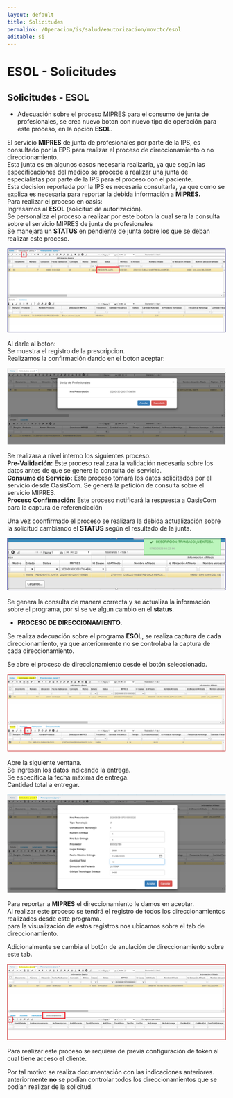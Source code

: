 ```yaml
---
layout: default
title: Solicitudes
permalink: /Operacion/is/salud/eautorizacion/movctc/esol
editable: si
---
```


# ESOL - Solicitudes  

## Solicitudes - ESOL  

* Adecuación sobre el proceso MIPRES para el consumo de junta de profesionales, se crea nuevo boton con nuevo tipo de operación para este proceso, en la opcion **ESOL.**  

El servicio **MIPRES** de junta de profesionales por parte de la IPS, es consultado por la EPS para realizar el proceso de direccionamiento o no direccionamiento.	
Esta junta es en algunos casos necesaria realizarla, ya que según las especificaciones del medico se procede a realizar una junta de especialistas por parte de la IPS para el proceso con el paciente.	 
Esta decision reportada por la IPS es necesaria consultarla, ya que como se explica es necesaria para reportar la debida información a **MIPRES.**	
Para realizar el proceso en oasis:	
Ingresamos al **ESOL**  (solicitud de autorización).  
Se personaliza el proceso a realizar por este boton la cual sera la consulta sobre el servicio MIPRES de junta de profesionales	 
Se manejara un **STATUS** en pendiente de junta sobre los que se deban realizar este proceso.  

![](esol11.png)  

Al darle al boton:  
Se muestra el registro de la prescripcion.  
Realizamos la confirmación dando en el boton aceptar:  

![](esol22.png)  

Se realizara a nivel interno los siguientes proceso.  
**Pre-Validación:** Este proceso realizara la validación necesaria sobre los datos antes de que se genere la consulta del servicio.  
**Consumo de Servicio:** Este proceso tomará los datos solicitados por el servicio desde OasisCom. Se generá la petición de consulta sobre el servicio MIPRES.  
**Proceso Confirmación:** Este proceso notificará la respuesta a OasisCom para la captura de referenciación	  


Una vez coonfirmado el proceso se realizara la debida actualización sobre la solicitud  cambiando el **STATUS** según el resultado de la junta.   

![](esol33.png)  

Se genera la consulta de manera correcta y se actualiza la información sobre el programa, por si se ve algun cambio en el **status**.  

* **PROCESO DE DIRECCIONAMIENTO**.  

Se realiza adecuación sobre el programa **ESOL**, se realiza captura de cada direccionamiento, ya que anteriormente no se controlaba la captura de cada direccionamiento.  

Se abre el proceso de direccionamiento desde el botón seleccionado.  

![](esol5.png)  

Abre la siguiente ventana.  
Se ingresan los datos indicando la entrega.  
Se especifica la fecha máxima de entrega.  
Cantidad total a entregar.  

![](esol6.png)  

Para reportar a **MIPRES** el direccionamiento le damos en aceptar.  
Al realizar este proceso se tendrá el registro de todos los direccionamientos realizados desde este programa.  
para la visualización de estos registros nos ubicamos sobre el tab de direccionamiento.  

Adicionalmente se cambia el botón de anulación de direccionamiento sobre este tab.  

![](esol7.png)  

Para realizar este proceso se requiere de previa configuración de token al cual tiene acceso el cliente.  

Por tal motivo se realiza documentación con las indicaciones anteriores.
anteriormente **no** se podían controlar todos los direccionamientos que se podían realizar de la solicitud.  

















